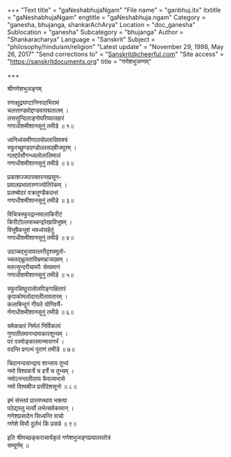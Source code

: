 +++
"Text title" = "gaNeshabhujaNgam"
"File name" = "ganbhuj.itx"
itxtitle = "gaNeshabhujaNgam"
engtitle = "gaNeshabhuja.ngam"
Category = "ganesha, bhujanga, shankarAchArya"
Location = "doc_ganesha"
Sublocation = "ganesha"
Subcategory = "bhujanga"
Author = "Shankaracharya"
Language = "Sanskrit"
Subject = "philosophy/hinduism/religion"
"Latest update" = "November 29, 1998, May 26, 2017"
"Send corrections to" = "Sanskrit@cheerful.com"
"Site access" = "https://sanskritdocuments.org"
title = "गणेशभुजण्गम्"

+++
  
 श्रीगणेशभुजङ्गम्   
  
रणत्क्षुद्रघण्टानिनादाभिरामं  
चलत्ताण्डवोद्दण्डवत्पद्मतालम् ।  
लसत्तुन्दिलाङ्गोपरिव्यालहारं  
गणाधीशमीशानसूनुं तमीडे ॥ १॥  
  
ध्वनिध्वंसवीणालयोल्लासिवक्त्रं  
स्फुरच्छुण्डदण्डोल्लसद्बीजपूरम् ।  
गलद्दर्पसौगन्ध्यलोलालिमालं  
गणाधीशमीशानसूनुं तमीडे ॥ २॥  
  
प्रकाशज्जपारक्तरन्तप्रसून-  
प्रवालप्रभातारुणज्योतिरेकम् ।  
प्रलम्बोदरं वक्रतुण्डैकदन्तं  
गणाधीशमीशानसूनुं तमीडे ॥ ३॥  
  
विचित्रस्फुरद्रत्नमालाकिरीटं  
किरीटोल्लसच्चन्द्ररेखाविभूषम् ।  
विभूषैकभूशं भवध्वंसहेतुं  
गणाधीशमीशानसूनुं तमीडे ॥ ४॥  
  
उदञ्चद्भुजावल्लरीदृश्यमूलो-  
च्चलद्भ्रूलताविभ्रमभ्राजदक्षम् ।  
मरुत्सुन्दरीचामरैः सेव्यमानं  
गणाधीशमीशानसूनुं तमीडे ॥ ५॥  
  
स्फुरन्निष्ठुरालोलपिङ्गाक्षितारं  
कृपाकोमलोदारलीलावतारम् ।  
कलाबिन्दुगं गीयते योगिवर्यै-  
र्गणाधीशमीशानसूनुं तमीडे ॥ ६॥  
  
यमेकाक्षरं निर्मलं निर्विकल्पं  
गुणातीतमानन्दमाकारशून्यम् ।  
परं परमोङ्कारमान्मायगर्भं ।  
वदन्ति प्रगल्भं पुराणं तमीडे ॥ ७॥  
  
चिदानन्दसान्द्राय शान्ताय तुभ्यं  
नमो विश्वकर्त्रे च हर्त्रे च तुभ्यम् ।  
नमोऽनन्तलीलाय कैवल्यभासे  
नमो विश्वबीज प्रसीदेशसूनो ॥ ८॥  
  
इमं संस्तवं प्रातरुत्थाय भक्त्या  
पठेद्यस्तु मर्त्यो लभेत्सर्वकामान् ।  
गणेशप्रसादेन सिध्यन्ति वाचो  
गणेशे विभौ दुर्लभं किं प्रसन्ने ॥ ९॥  
  
इति श्रीमच्छङ्कराचार्यकृतं गणेशभुजङ्गप्रयातस्तोत्रं  
सम्पूर्णम् ॥  
  
  
  
